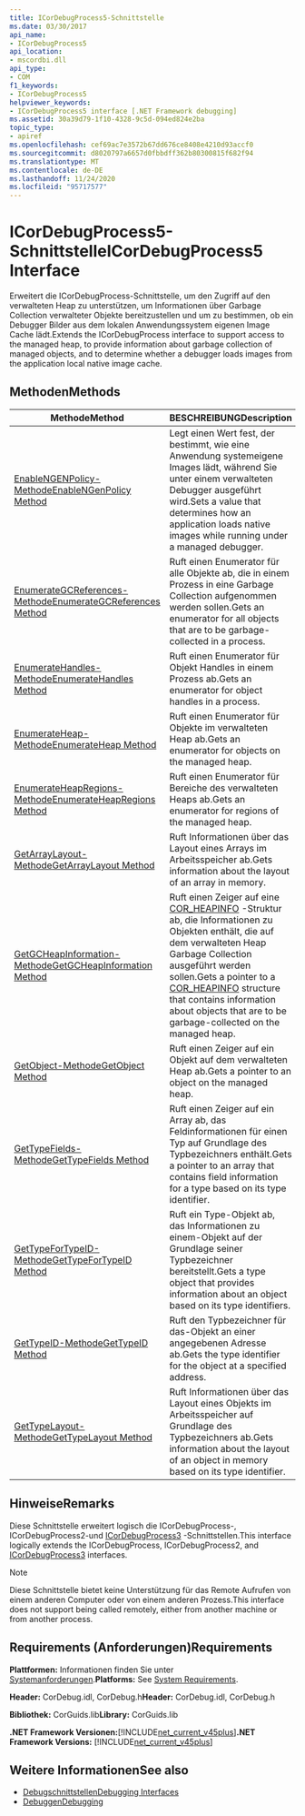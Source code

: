 ```yaml
---
title: ICorDebugProcess5-Schnittstelle
ms.date: 03/30/2017
api_name:
- ICorDebugProcess5
api_location:
- mscordbi.dll
api_type:
- COM
f1_keywords:
- ICorDebugProcess5
helpviewer_keywords:
- ICorDebugProcess5 interface [.NET Framework debugging]
ms.assetid: 30a39d79-1f10-4328-9c5d-094ed824e2ba
topic_type:
- apiref
ms.openlocfilehash: cef69ac7e3572b67dd676ce8408e4210d93accf0
ms.sourcegitcommit: d8020797a6657d0fbbdff362b80300815f682f94
ms.translationtype: MT
ms.contentlocale: de-DE
ms.lasthandoff: 11/24/2020
ms.locfileid: "95717577"
---
```

# <a name="icordebugprocess5-interface"></a><span data-ttu-id="3960c-102">ICorDebugProcess5-Schnittstelle</span><span class="sxs-lookup"><span data-stu-id="3960c-102">ICorDebugProcess5 Interface</span></span>

<span data-ttu-id="3960c-103">Erweitert die ICorDebugProcess-Schnittstelle, um den Zugriff auf den verwalteten Heap zu unterstützen, um Informationen über Garbage Collection verwalteter Objekte bereitzustellen und um zu bestimmen, ob ein Debugger Bilder aus dem lokalen Anwendungssystem eigenen Image Cache lädt.</span><span class="sxs-lookup"><span data-stu-id="3960c-103">Extends the ICorDebugProcess interface to support access to the managed heap, to provide information about garbage collection of managed objects, and to determine whether a debugger loads images from the application local native image cache.</span></span>  
  
## <a name="methods"></a><span data-ttu-id="3960c-104">Methoden</span><span class="sxs-lookup"><span data-stu-id="3960c-104">Methods</span></span>  
  
|<span data-ttu-id="3960c-105">Methode</span><span class="sxs-lookup"><span data-stu-id="3960c-105">Method</span></span>|<span data-ttu-id="3960c-106">BESCHREIBUNG</span><span class="sxs-lookup"><span data-stu-id="3960c-106">Description</span></span>|  
|------------|-----------------|  
|[<span data-ttu-id="3960c-107">EnableNGENPolicy-Methode</span><span class="sxs-lookup"><span data-stu-id="3960c-107">EnableNGenPolicy Method</span></span>](icordebugprocess5-enablengenpolicy-method.md)|<span data-ttu-id="3960c-108">Legt einen Wert fest, der bestimmt, wie eine Anwendung systemeigene Images lädt, während Sie unter einem verwalteten Debugger ausgeführt wird.</span><span class="sxs-lookup"><span data-stu-id="3960c-108">Sets a value that determines how an application loads native images while running under a managed debugger.</span></span>|  
|[<span data-ttu-id="3960c-109">EnumerateGCReferences-Methode</span><span class="sxs-lookup"><span data-stu-id="3960c-109">EnumerateGCReferences Method</span></span>](icordebugprocess5-enumerategcreferences-method.md)|<span data-ttu-id="3960c-110">Ruft einen Enumerator für alle Objekte ab, die in einem Prozess in eine Garbage Collection aufgenommen werden sollen.</span><span class="sxs-lookup"><span data-stu-id="3960c-110">Gets an enumerator for all objects that are to be garbage-collected in a process.</span></span>|  
|[<span data-ttu-id="3960c-111">EnumerateHandles-Methode</span><span class="sxs-lookup"><span data-stu-id="3960c-111">EnumerateHandles Method</span></span>](icordebugprocess5-enumeratehandles-method.md)|<span data-ttu-id="3960c-112">Ruft einen Enumerator für Objekt Handles in einem Prozess ab.</span><span class="sxs-lookup"><span data-stu-id="3960c-112">Gets an enumerator for object handles in a process.</span></span>|  
|[<span data-ttu-id="3960c-113">EnumerateHeap-Methode</span><span class="sxs-lookup"><span data-stu-id="3960c-113">EnumerateHeap Method</span></span>](icordebugprocess5-enumerateheap-method.md)|<span data-ttu-id="3960c-114">Ruft einen Enumerator für Objekte im verwalteten Heap ab.</span><span class="sxs-lookup"><span data-stu-id="3960c-114">Gets an enumerator for objects on the managed heap.</span></span>|  
|[<span data-ttu-id="3960c-115">EnumerateHeapRegions-Methode</span><span class="sxs-lookup"><span data-stu-id="3960c-115">EnumerateHeapRegions Method</span></span>](icordebugprocess5-enumerateheapregions-method.md)|<span data-ttu-id="3960c-116">Ruft einen Enumerator für Bereiche des verwalteten Heaps ab.</span><span class="sxs-lookup"><span data-stu-id="3960c-116">Gets an enumerator for regions of the managed heap.</span></span>|  
|[<span data-ttu-id="3960c-117">GetArrayLayout-Methode</span><span class="sxs-lookup"><span data-stu-id="3960c-117">GetArrayLayout Method</span></span>](icordebugprocess5-getarraylayout-method.md)|<span data-ttu-id="3960c-118">Ruft Informationen über das Layout eines Arrays im Arbeitsspeicher ab.</span><span class="sxs-lookup"><span data-stu-id="3960c-118">Gets information about the layout of an array in memory.</span></span>|  
|[<span data-ttu-id="3960c-119">GetGCHeapInformation-Methode</span><span class="sxs-lookup"><span data-stu-id="3960c-119">GetGCHeapInformation Method</span></span>](icordebugprocess5-getgcheapinformation-method.md)|<span data-ttu-id="3960c-120">Ruft einen Zeiger auf eine [COR_HEAPINFO](cor-heapinfo-structure.md) -Struktur ab, die Informationen zu Objekten enthält, die auf dem verwalteten Heap Garbage Collection ausgeführt werden sollen.</span><span class="sxs-lookup"><span data-stu-id="3960c-120">Gets a pointer to a [COR_HEAPINFO](cor-heapinfo-structure.md) structure that contains information about objects that are to be garbage-collected on the managed heap.</span></span>|  
|[<span data-ttu-id="3960c-121">GetObject-Methode</span><span class="sxs-lookup"><span data-stu-id="3960c-121">GetObject Method</span></span>](icordebugprocess5-getobject-method.md)|<span data-ttu-id="3960c-122">Ruft einen Zeiger auf ein Objekt auf dem verwalteten Heap ab.</span><span class="sxs-lookup"><span data-stu-id="3960c-122">Gets a pointer to an object on the managed heap.</span></span>|  
|[<span data-ttu-id="3960c-123">GetTypeFields-Methode</span><span class="sxs-lookup"><span data-stu-id="3960c-123">GetTypeFields Method</span></span>](icordebugprocess5-gettypefields-method.md)|<span data-ttu-id="3960c-124">Ruft einen Zeiger auf ein Array ab, das Feldinformationen für einen Typ auf Grundlage des Typbezeichners enthält.</span><span class="sxs-lookup"><span data-stu-id="3960c-124">Gets a pointer to an array that contains field information for a type based on its type identifier.</span></span>|  
|[<span data-ttu-id="3960c-125">GetTypeForTypeID-Methode</span><span class="sxs-lookup"><span data-stu-id="3960c-125">GetTypeForTypeID Method</span></span>](icordebugprocess5-gettypefortypeid-method.md)|<span data-ttu-id="3960c-126">Ruft ein Type-Objekt ab, das Informationen zu einem-Objekt auf der Grundlage seiner Typbezeichner bereitstellt.</span><span class="sxs-lookup"><span data-stu-id="3960c-126">Gets a type object that provides information about an object based on its type identifiers.</span></span>|  
|[<span data-ttu-id="3960c-127">GetTypeID-Methode</span><span class="sxs-lookup"><span data-stu-id="3960c-127">GetTypeID Method</span></span>](icordebugprocess5-gettypeid-method.md)|<span data-ttu-id="3960c-128">Ruft den Typbezeichner für das-Objekt an einer angegebenen Adresse ab.</span><span class="sxs-lookup"><span data-stu-id="3960c-128">Gets the type identifier for the object at a specified address.</span></span>|  
|[<span data-ttu-id="3960c-129">GetTypeLayout-Methode</span><span class="sxs-lookup"><span data-stu-id="3960c-129">GetTypeLayout Method</span></span>](icordebugprocess5-gettypelayout-method.md)|<span data-ttu-id="3960c-130">Ruft Informationen über das Layout eines Objekts im Arbeitsspeicher auf Grundlage des Typbezeichners ab.</span><span class="sxs-lookup"><span data-stu-id="3960c-130">Gets information about the layout of an object in memory based on its type identifier.</span></span>|  
  
## <a name="remarks"></a><span data-ttu-id="3960c-131">Hinweise</span><span class="sxs-lookup"><span data-stu-id="3960c-131">Remarks</span></span>  

 <span data-ttu-id="3960c-132">Diese Schnittstelle erweitert logisch die ICorDebugProcess-, ICorDebugProcess2-und [ICorDebugProcess3](icordebugprocess3-interface.md) -Schnittstellen.</span><span class="sxs-lookup"><span data-stu-id="3960c-132">This interface logically extends the ICorDebugProcess, ICorDebugProcess2, and [ICorDebugProcess3](icordebugprocess3-interface.md) interfaces.</span></span>  
  
> [!NOTE]
> <span data-ttu-id="3960c-133">Diese Schnittstelle bietet keine Unterstützung für das Remote Aufrufen von einem anderen Computer oder von einem anderen Prozess.</span><span class="sxs-lookup"><span data-stu-id="3960c-133">This interface does not support being called remotely, either from another machine or from another process.</span></span>  
  
## <a name="requirements"></a><span data-ttu-id="3960c-134">Requirements (Anforderungen)</span><span class="sxs-lookup"><span data-stu-id="3960c-134">Requirements</span></span>  

 <span data-ttu-id="3960c-135">**Plattformen:** Informationen finden Sie unter [Systemanforderungen](../../get-started/system-requirements.md).</span><span class="sxs-lookup"><span data-stu-id="3960c-135">**Platforms:** See [System Requirements](../../get-started/system-requirements.md).</span></span>  
  
 <span data-ttu-id="3960c-136">**Header:** CorDebug.idl, CorDebug.h</span><span class="sxs-lookup"><span data-stu-id="3960c-136">**Header:** CorDebug.idl, CorDebug.h</span></span>  
  
 <span data-ttu-id="3960c-137">**Bibliothek:** CorGuids.lib</span><span class="sxs-lookup"><span data-stu-id="3960c-137">**Library:** CorGuids.lib</span></span>  
  
 <span data-ttu-id="3960c-138">**.NET Framework Versionen:**[!INCLUDE[net_current_v45plus](../../../../includes/net-current-v45plus-md.md)]</span><span class="sxs-lookup"><span data-stu-id="3960c-138">**.NET Framework Versions:** [!INCLUDE[net_current_v45plus](../../../../includes/net-current-v45plus-md.md)]</span></span>  
  
## <a name="see-also"></a><span data-ttu-id="3960c-139">Weitere Informationen</span><span class="sxs-lookup"><span data-stu-id="3960c-139">See also</span></span>

- [<span data-ttu-id="3960c-140">Debugschnittstellen</span><span class="sxs-lookup"><span data-stu-id="3960c-140">Debugging Interfaces</span></span>](debugging-interfaces.md)
- [<span data-ttu-id="3960c-141">Debuggen</span><span class="sxs-lookup"><span data-stu-id="3960c-141">Debugging</span></span>](index.md)
